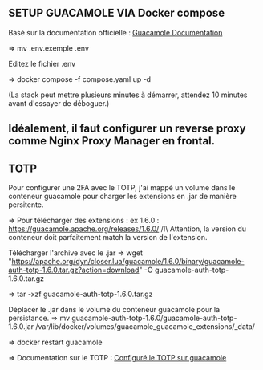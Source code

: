 ## SETUP GUACAMOLE VIA Docker compose

Basé sur la documentation officielle : [Guacamole Documentation](https://guacamole.apache.org/doc/gug/guacamole-docker.html)

=> mv .env.exemple .env

Editez le fichier .env

=> docker compose -f compose.yaml up -d

(La stack peut mettre plusieurs minutes à démarrer, attendez 10 minutes avant d'essayer de déboguer.)


## Idéalement, il faut configurer un reverse proxy comme Nginx Proxy Manager en frontal.

## TOTP

Pour configurer une 2FA avec le TOTP, j'ai mappé un volume dans le conteneur guacamole pour charger les extensions en .jar de manière persitente.

=> Pour télécharger des extensions : ex 1.6.0 : https://guacamole.apache.org/releases/1.6.0/      /!\ Attention, la version du conteneur doit parfaitement match la version de l'extension.

Télécharger l'archive avec le .jar
=> wget "https://apache.org/dyn/closer.lua/guacamole/1.6.0/binary/guacamole-auth-totp-1.6.0.tar.gz?action=download" -O guacamole-auth-totp-1.6.0.tar.gz

=> tar -xzf guacamole-auth-totp-1.6.0.tar.gz

Déplacer le .jar dans le volume du conteneur guacamole pour la persistance.
=> mv guacamole-auth-totp-1.6.0/guacamole-auth-totp-1.6.0.jar /var/lib/docker/volumes/guacamole_guacamole_extensions/_data/

=> docker restart guacamole

=> Documentation sur le TOTP : [Configuré le TOTP sur guacamole](https://guacamole.apache.org/doc/gug/totp-auth.html)
